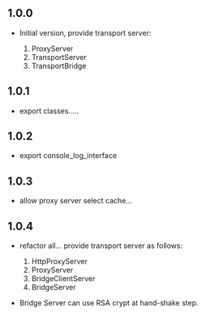 ## 1.0.0

- Initial version, provide transport server:
    
    1. ProxyServer
    2. TransportServer
    3. TransportBridge
    
## 1.0.1

- export classes.....

## 1.0.2

- export console_log_interface

## 1.0.3

- allow proxy server select cache...

## 1.0.4

- refactor all... provide transport server as follows:

    1. HttpProxyServer
    2. ProxyServer
    3. BridgeClientServer
    4. BridgeServer
    
- Bridge Server can use RSA crypt at hand-shake step.